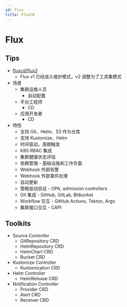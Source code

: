 ```yaml
---
id: flux
title: FluxCD
---
```


# Flux
## Tips
* [fluxcd/flux2](https://github.com/fluxcd/flux2)
  * Flux v1 已经进入维护模式，v2 调整为了工具集模式
* 场景
  * 集群运维人员
    * 自动配置
  * 平台工程师
    * CD
  * 应用开发者
    * CD
* 特性
  * 支持 Git、Helm、S3 作为仓库
  * 支持 Kustomize、Helm
  * 时间驱动，周期触发
  * K8S RBAC 集成
  * 集群健康状态评估
  * 依赖管理 - 基础设施和工作负载
  * Webhook 外部告警
  * Webhook 外部事件处理
  * 自动更新
  * 策略驱动验证 - OPA, admission controllers
  * Git 集成 - GitHub, GitLab, Bitbucket
  * Workflow 交互 - GitHub Actions, Tekton, Argo
  * 集群接口交互 - CAPI

## Toolkits
* Source Controller
  * GitRepository CRD
  * HelmRepository CRD
  * HelmChart CRD
  * Bucket CRD
* Kustomize Controller
  * Kustomization CRD
* Helm Controller
  * HelmRelease CRD
* Notification Controller
  * Provider CRD
  * Alert CRD
  * Receiver CRD
